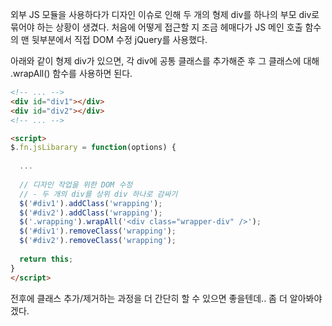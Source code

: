 외부 JS 모듈을 사용하다가 디자인 이슈로 인해 두 개의 형제 div를 하나의 부모 div로 묶어야 하는 상황이 생겼다. 처음에 어떻게 접근할 지 조금 헤매다가 JS 메인 호출 함수의 맨 뒷부분에서 직접 DOM 수정 jQuery를 사용했다.

아래와 같이 형제 div가 있으면, 각 div에 공통 클래스를 추가해준 후 그 클래스에 대해 .wrapAll() 함수를 사용하면 된다.

```html
<!-- ... -->
<div id="div1"></div>
<div id="div2"></div>
<!-- ... -->

<script>
$.fn.jsLibarary = function(options) {
  
  ...
  
  // 디자인 작업을 위한 DOM 수정
  // - 두 개의 div를 상위 div 하나로 감싸기
  $('#div1').addClass('wrapping');
  $('#div2').addClass('wrapping');
  $('.wrapping').wrapAll('<div class="wrapper-div" />');
  $('#div1').removeClass('wrapping');
  $('#div2').removeClass('wrapping');
  
  return this;
}
</script>
```

전후에 클래스 추가/제거하는 과정을 더 간단히 할 수 있으면 좋을텐데.. 좀 더 알아봐야겠다.